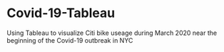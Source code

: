 # Covid-19-Tableau
Using Tableau to visualize Citi bike useage during March 2020 near the beginning of the Covid-19 outbreak in NYC
